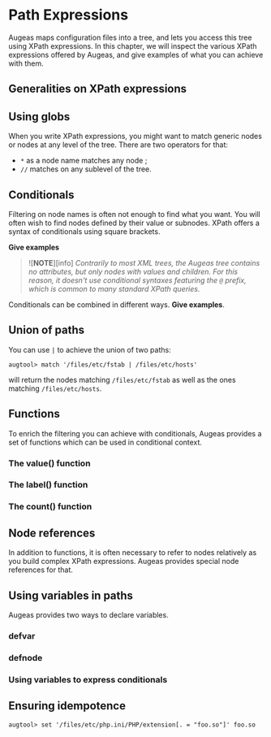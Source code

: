 # Path Expressions 

Augeas maps configuration files into a tree, and lets you access this tree using XPath expressions.
In this chapter, we will inspect the various XPath expressions offered by Augeas, and give examples of what you can achieve with them.


## Generalities on XPath expressions 


## Using globs 

When you write XPath expressions, you might want to match generic nodes or nodes at any level of the tree. There are two operators for that:

* `*` as a node name matches any node ;
* `//` matches on any sublevel of the tree.


## Conditionals 

Filtering on node names is often not enough to find what you want. You will often wish to find nodes defined by their value or subnodes. XPath offers a syntax of conditionals using square brackets.

__Give examples__


> ![**NOTE**][info]  *Contrarily to most XML trees, the Augeas tree contains no attributes, but only nodes with values and children. For this reason, it doesn't use conditional syntaxes featuring the `@` prefix, which is common to many standard XPath queries.*

Conditionals can be combined in different ways. __Give examples__.


## Union of paths

You can use ` | ` to achieve the union of two paths:

	augtool> match '/files/etc/fstab | /files/etc/hosts'

will return the nodes matching `/files/etc/fstab` as well as the ones matching `/files/etc/hosts`.



## Functions 

To enrich the filtering you can achieve with conditionals, Augeas provides a set of functions which can be used in conditional context.


### The value() function 

### The label() function 

### The count() function 


## Node references 

In addition to functions, it is often necessary to refer to nodes relatively as you build complex XPath expressions. Augeas provides special node references for that.





## Using variables in paths 

Augeas provides two ways to declare variables.


### defvar 


### defnode 


### Using variables to express conditionals 


## Ensuring idempotence

	augtool> set '/files/etc/php.ini/PHP/extension[. = "foo.so"]' foo.so


